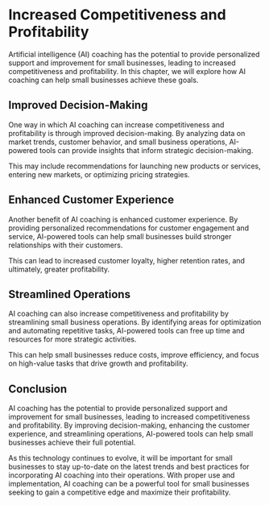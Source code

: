 Increased Competitiveness and Profitability
===============================================================================

Artificial intelligence (AI) coaching has the potential to provide personalized support and improvement for small businesses, leading to increased competitiveness and profitability. In this chapter, we will explore how AI coaching can help small businesses achieve these goals.

Improved Decision-Making
------------------------

One way in which AI coaching can increase competitiveness and profitability is through improved decision-making. By analyzing data on market trends, customer behavior, and small business operations, AI-powered tools can provide insights that inform strategic decision-making.

This may include recommendations for launching new products or services, entering new markets, or optimizing pricing strategies.

Enhanced Customer Experience
----------------------------

Another benefit of AI coaching is enhanced customer experience. By providing personalized recommendations for customer engagement and service, AI-powered tools can help small businesses build stronger relationships with their customers.

This can lead to increased customer loyalty, higher retention rates, and ultimately, greater profitability.

Streamlined Operations
----------------------

AI coaching can also increase competitiveness and profitability by streamlining small business operations. By identifying areas for optimization and automating repetitive tasks, AI-powered tools can free up time and resources for more strategic activities.

This can help small businesses reduce costs, improve efficiency, and focus on high-value tasks that drive growth and profitability.

Conclusion
----------

AI coaching has the potential to provide personalized support and improvement for small businesses, leading to increased competitiveness and profitability. By improving decision-making, enhancing the customer experience, and streamlining operations, AI-powered tools can help small businesses achieve their full potential.

As this technology continues to evolve, it will be important for small businesses to stay up-to-date on the latest trends and best practices for incorporating AI coaching into their operations. With proper use and implementation, AI coaching can be a powerful tool for small businesses seeking to gain a competitive edge and maximize their profitability.
